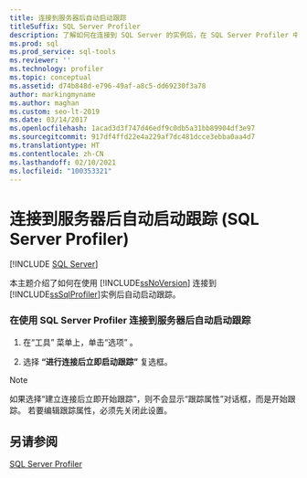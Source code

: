 ```yaml
---
title: 连接到服务器后自动启动跟踪
titleSuffix: SQL Server Profiler
description: 了解如何在连接到 SQL Server 的实例后，在 SQL Server Profiler 中自动启动跟踪事件数据。
ms.prod: sql
ms.prod_service: sql-tools
ms.reviewer: ''
ms.technology: profiler
ms.topic: conceptual
ms.assetid: d74b848d-e796-49af-a8c5-dd69230f3a78
author: markingmyname
ms.author: maghan
ms.custom: seo-lt-2019
ms.date: 03/14/2017
ms.openlocfilehash: 1acad3d3f747d46edf9c0db5a31bb89904df3e97
ms.sourcegitcommit: 917df4ffd22e4a229af7dc481dcce3ebba0aa4d7
ms.translationtype: HT
ms.contentlocale: zh-CN
ms.lasthandoff: 02/10/2021
ms.locfileid: "100353321"
---
```

# <a name="start-a-trace-automatically-after-connecting-to-a-server-sql-server-profiler"></a>连接到服务器后自动启动跟踪 (SQL Server Profiler)

 [!INCLUDE [SQL Server](../../includes/applies-to-version/sqlserver.md)]

本主题介绍了如何在使用 [!INCLUDE[ssNoVersion](../../includes/ssnoversion-md.md)] 连接到 [!INCLUDE[ssSqlProfiler](../../includes/sssqlprofiler-md.md)]实例后自动启动跟踪。  
  
### <a name="to-start-a-trace-automatically-after-connecting-to-a-server-with-sql-server-profiler"></a>在使用 SQL Server Profiler 连接到服务器后自动启动跟踪  
  
1.  在“工具”  菜单上，单击“选项” 。  
  
2.  选择 **“进行连接后立即启动跟踪”** 复选框。  
  
> [!NOTE]  
>  如果选择“建立连接后立即开始跟踪”，则不会显示“跟踪属性”对话框，而是开始跟踪。 若要编辑跟踪属性，必须先关闭此设置。  
  
## <a name="see-also"></a>另请参阅  
 [SQL Server Profiler](../../tools/sql-server-profiler/sql-server-profiler.md)  
  
  
